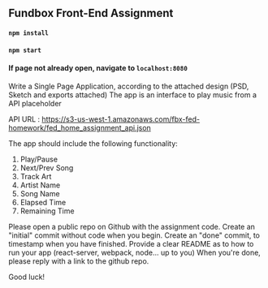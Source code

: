 ## Fundbox Front-End Assignment

#### `npm install`
#### `npm start`
#### If page not already open, navigate to `localhost:8080`

 Write a Single Page Application, according to the attached design (PSD, Sketch and exports attached)
 The app is an interface to play music from a API placeholder

 API URL : https://s3-us-west-1.amazonaws.com/fbx-fed-homework/fed_home_assignment_api.json

The app should include the following functionality:

1. Play/Pause
2. Next/Prev Song
3. Track Art
4. Artist Name
5. Song Name
6. Elapsed Time
7. Remaining Time


Please open a public repo on Github with the assignment code.
Create an "initial" commit without code when you begin.
Create an "done" commit, to timestamp when you have finished.
Provide a clear README as to how to run your app (react-server, webpack, node... up to you)
When you're done, please reply with a link to the github repo.

Good luck!
